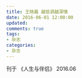 ```yaml
---
title: 王晓晨 越低调越深情
date: 2016-06-01 12:00:00
updated:
comments: true
tags:
- 杂志
categories:
- 杂志
---
```


刊于 《人生与伴侣》 2016.06

<!--more-->
